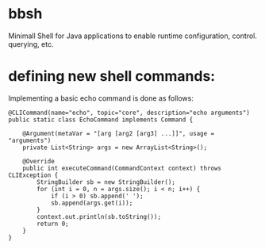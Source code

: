 # bbsh

Minimall Shell for Java applications to enable runtime configuration, control. querying, etc.

# defining new shell commands:

Implementing a basic echo command is done as follows:


    @CLICommand(name="echo", topic="core", description="echo arguments")
    public static class EchoCommand implements Command {

        @Argument(metaVar = "[arg [arg2 [arg3] ...]]", usage = "arguments")
        private List<String> args = new ArrayList<String>();

        @Override
        public int executeCommand(CommandContext context) throws CLIException {
            StringBuilder sb = new StringBuilder();
            for (int i = 0, n = args.size(); i < n; i++) {
                if (i > 0) sb.append(' ');
                sb.append(args.get(i));
            }
            context.out.println(sb.toString());
            return 0;
        }
    }

